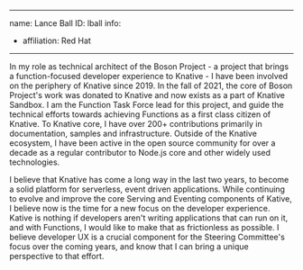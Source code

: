 -------------------------------------------------------------
name: Lance Ball
ID: lball
info:
  - affiliation: Red Hat
-------------------------------------------------------------

In my role as technical architect of the Boson Project - a project that brings a function-focused developer experience to Knative - I have been involved on the periphery of Knative since 2019. In the fall of 2021, the core of Boson Project's work was donated to Knative and now exists as a part of Knative Sandbox. I am the Function Task Force lead for this project, and guide the technical efforts towards achieving Functions as a first class citizen of Knative. To Knative core, I have over 200+ contributions primarily in documentation, samples and infrastructure. Outside of the Knative ecosystem, I have been active in the open source community for over a decade as a regular contributor to Node.js core and other widely used technologies.

I believe that Knative has come a long way in the last two years, to become a solid platform for serverless, event driven applications. While continuing to evolve and improve the core Serving and Eventing components of Kative, I believe now is the time for a new focus on the developer experience. Kative is nothing if developers aren't writing applications that can run on it, and with Functions, I would like to make that as frictionless as possible. I believe developer UX is a crucial component for the Steering Committee's focus over the coming years, and know that I can bring a unique perspective to that effort.
 